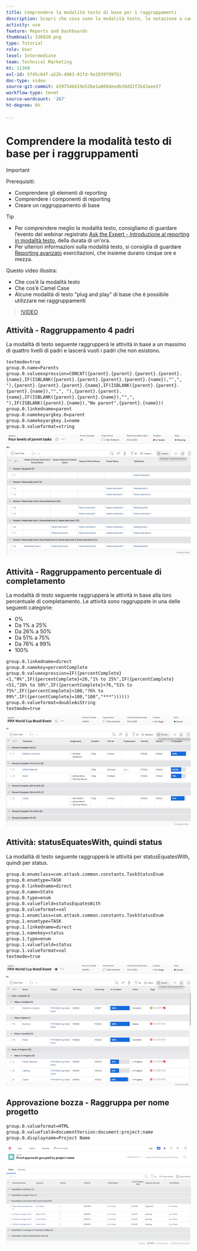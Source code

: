 ```yaml
---
title: Comprendere la modalità testo di base per i raggruppamenti
description: Scopri che cosa sono la modalità testo, la notazione a cammello e alcune modalità testo "plug and play" di base che puoi utilizzare nei raggruppamenti in Workfront.
activity: use
feature: Reports and Dashboards
thumbnail: 336820.png
type: Tutorial
role: User
level: Intermediate
team: Technical Marketing
kt: 11369
exl-id: 5f45c64f-a22b-4983-91fd-9a1939f99fb1
doc-type: video
source-git-commit: d39754b619e526e1a869deedb38dd2f2b43aee57
workflow-type: tm+mt
source-wordcount: '267'
ht-degree: 0%

---
```


# Comprendere la modalità testo di base per i raggruppamenti

>[!IMPORTANT]
>
>Prerequisiti:
>
>* Comprendere gli elementi di reporting
>* Comprendere i componenti di reporting
>* Creare un raggruppamento di base


>[!TIP]
>
>* Per comprendere meglio la modalità testo, consigliamo di guardare l’evento del webinar registrato [Ask the Expert - Introduzione al reporting in modalità testo](https://experienceleague.adobe.com/docs/workfront-events/events/reporting-and-dashboards/introduction-to-text-mode-reporting.html?lang=en), della durata di un&#39;ora.
>* Per ulteriori informazioni sulla modalità testo, si consiglia di guardare [Reporting avanzato](https://experienceleague.adobe.com/docs/workfront-learn/tutorials-workfront/reporting/advanced-reporting/welcome-to-advanced-reporting.html?lang=en) esercitazioni, che insieme durano cinque ore e mezza.


Questo video illustra:

* Che cos’è la modalità testo
* Che cos’è Camel Case
* Alcune modalità di testo &quot;plug and play&quot; di base che è possibile utilizzare nei raggruppamenti

>[!VIDEO](https://video.tv.adobe.com/v/3410641/?quality=12)

## Attività - Raggruppamento 4 padri

La modalità di testo seguente raggrupperà le attività in base a un massimo di quattro livelli di padri e lascerà vuoti i padri che non esistono.

```
textmode=true
group.0.name=Parents
group.0.valueexpression=CONCAT({parent}.{parent}.{parent}.{parent}.{name},IF(ISBLANK({parent}.{parent}.{parent}.{parent}.{name}),"",", "),{parent}.{parent}.{parent}.{name},IF(ISBLANK({parent}.{parent}.{parent}.{name}),"",", "),{parent}.{parent}.{name},IF(ISBLANK({parent}.{parent}.{name}),"",", "),IF(ISBLANK({parent}.{name}),"No parent",{parent}.{name}))
group.0.linkedname=parent
group.0.namekeyargkey.0=parent
group.0.namekeyargkey.1=name
group.0.valueformat=string
```

![Un&#39;immagine della schermata che mostra le attività del progetto raggruppate per 4 elementi principali](assets/4-parents-grouping.png)


## Attività - Raggruppamento percentuale di completamento

La modalità di testo seguente raggrupperà le attività in base alla loro percentuale di completamento. Le attività sono raggruppate in una delle seguenti categorie:

* 0%
* Da 1% a 25%
* Da 26% a 50%
* Da 51% a 75%
* Da 76% a 99%
* 100%

```
group.0.linkedname=direct
group.0.namekey=percentComplete
group.0.valueexpression=IF({percentComplete}<1,"0%",IF({percentComplete}<26,"1% to 25%",IF({percentComplete}<51,"26% to 50%",IF({percentComplete}<76,"51% to 75%",IF({percentComplete}<100,"76% to 99%",IF({percentComplete}=100,"100","***"))))))
group.0.valueformat=doubleAsString
textmode=true
```

![Immagine che mostra le attività di progetto raggruppate per percentuale di completamento](assets/percent-complete-grouping.png)

## Attività: statusEquatesWith, quindi status

La modalità di testo seguente raggrupperà le attività per statusEquatesWith, quindi per status.

```
group.0.enumclass=com.attask.common.constants.TaskStatusEnum
group.0.enumtype=TASK
group.0.linkedname=direct
group.0.name=State
group.0.type=enum
group.0.valuefield=statusEquatesWith
group.0.valueformat=val
group.1.enumclass=com.attask.common.constants.TaskStatusEnum
group.1.enumtype=TASK
group.1.linkedname=direct
group.1.namekey=status
group.1.type=enum
group.1.valuefield=status
group.1.valueformat=val
textmode=true
```

![Immagine schermata che mostra le attività del progetto raggruppate per statusEquatesWith](assets/status-equates-with.png)


## Approvazione bozza - Raggruppa per nome progetto

```
group.0.valueformat=HTML
group.0.valuefield=documentVersion:document:project:name
group.0.displayname=Project Name
```

![Immagine che mostra le approvazioni della bozza raggruppate per nome progetto](assets/proof-approvals-grouped-by-project-name.png)

